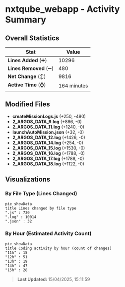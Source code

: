 # nxtqube_webapp - Activity Summary 

## Overall Statistics

| Stat                   | Value                                                             |
| ---------------------- | ----------------------------------------------------------------- |
| **Lines Added** (➕)   | 10296                                          |
| **Lines Removed** (➖) | 480                                        |
| **Net Change** (↕)    | 9816                |
| **Active Time** (⌚)   | 164 minutes |


## Modified Files
- **createMissionLogs.js** (+250, -480)
- **2_ARGOS_DATA_9.log** (+866, -0)
- **2_ARGOS_DATA_11.log** (+1240, -0)
- **launchAutoMission.json** (+32, -0)
- **2_ARGOS_DATA_12.log** (+1426, -0)
- **2_ARGOS_DATA_14.log** (+254, -0)
- **2_ARGOS_DATA_15.log** (+1530, -0)
- **2_ARGOS_DATA_16.log** (+1788, -0)
- **2_ARGOS_DATA_17.log** (+1788, -0)
- **2_ARGOS_DATA_18.log** (+1122, -0)

## Visualizations

### By File Type (Lines Changed)

```mermaid
pie showData
title Lines changed by file type
".js" : 730
".log" : 10014
".json" : 32
```

### By Hour (Estimated Activity Count)

```mermaid
pie showData
title Coding activity by hour (count of changes)
"11h" : 15
"12h" : 51
"13h" : 19
"14h" : 47
"15h" : 28
```


> **Last Updated:** 15/04/2025, 15:11:59